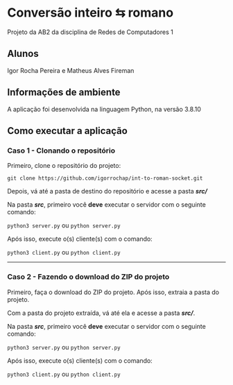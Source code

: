 # Conversão inteiro ⇆ romano
Projeto da AB2 da disciplina de Redes de Computadores 1

## Alunos
Igor Rocha Pereira e Matheus Alves Fireman

## Informações de ambiente
A aplicação foi desenvolvida na linguagem Python, na versão 3.8.10

## Como executar a aplicação

### Caso 1 - Clonando o repositório
Primeiro, clone o repositório do projeto:

`git clone https://github.com/igorrochap/int-to-roman-socket.git`

Depois, vá até a pasta de destino do repositório e acesse a pasta **_src/_**

Na pasta **_src_**, primeiro você **deve** executar o servidor com o seguinte comando:

`python3 server.py` ou `python server.py`

Após isso, execute o(s) cliente(s) com o comando:

`python3 client.py` ou `python client.py`

---

### Caso 2 - Fazendo o download do ZIP do projeto
Primeiro, faça o download do ZIP do projeto. Após isso, extraia a pasta do projeto.

Com a pasta do projeto extraída, vá até ela e acesse a pasta **_src/_**.

Na pasta **_src_**, primeiro você **deve** executar o servidor com o seguinte comando:

`python3 server.py` ou `python server.py`

Após isso, execute o(s) cliente(s) com o comando:

`python3 client.py` ou `python client.py`
